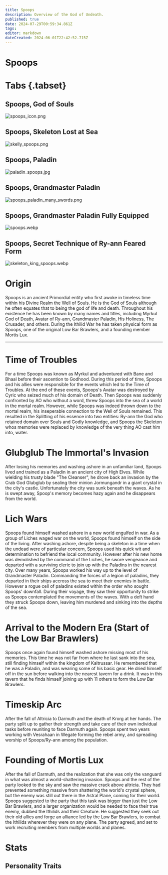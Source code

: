 ```yaml
---
title: Spoops
description: Overview of the God of Undeath.
published: true
date: 2024-07-29T00:59:34.861Z
tags: 
editor: markdown
dateCreated: 2024-06-01T22:42:52.715Z
---
```


# Spoops
# Tabs {.tabset}
## Spoops, God of Souls
![spoops_icon.png](/characters/spoops/spoops_icon.png)
## Spoops, Skeleton Lost at Sea
![skelly_spoops.png](/characters/spoops/skelly_spoops.png)
## Spoops, Paladin
![paladin_spoops.jpg](/characters/spoops/paladin_spoops.jpg)
## Spoops, Grandmaster Paladin
![spoops_paladin_many_swords.png](/characters/spoops/spoops_paladin_many_swords.png)
## Spoops, Grandmaster Paladin Fully Equipped
![spoops.webp](/characters/spoops.webp)
## Spoops, Secret Technique of Ry-ann Feared Form
![skeleton_king_spoops.webp](/characters/spoops/skeleton_king_spoops.webp)



# Origin
Spoops is an ancient Primordial entity who first awoke in timeless time within his Divine Realm the Well of Souls. He is the God of Souls although he often equates that to being the god of life and death. Throughout his existence he has been known by many names and titles, including Myrkul God of Death, Avatar of Ry-ann, Grandmaster Paladin, His Holiness, The Crusader, and others. During the Ithilid War he has taken physical form as Spoops, one of the original Low Bar Brawlers, and a founding member Mortis Lux. 

---

# Time of Troubles
For a time Spoops was known as Myrkul and adventured with Bane and Bhaal before their ascention to Godhood. During this period of time, Spoops and his allies were responsible for the events which led to the Time of Troubles. At the end of these events, Spoops's Avatar was destroyed by Cyric who seized much of his domain of Death. Then Spoops was suddenly confronted by AO who without a word, threw Spoops into the sea of a world in the mortal realm. However, while Spoops was indeed thrown down to the mortal realm, his inseperable connection to the Well of Souls remained. This resulted in the Splitting of his essence into two entities: Ry-ann the God who retained domain over Souls and Godly knowledge, and Spoops the Skeleton whos memories were replaced by knowledge of the very thing AO cast him into, water.


# Glubglub The Immortal's Invasion
After losing his memories and washing ashore in an unfamiliar land, Spoops lived and trained as a Paladin in an ancient city of High Elves. While wielding his trusty blade "The Cleanser", he drove back an invasion by the Crab God Glubglub by sealing their minion Jormungandr in a giant crystal in the city's castle. Unfortunately the city was sunk beneath the waves. As he is swept away, Spoop's memory becomes hazy again and he disappears from the world.



# Lich Wars
Spoops found himself washed ashore in a new world engulfed in war. As a group of Liches waged war on the world, Spoops found himself on the side of the living. After washing ashore, despite being a skeleton in a time when the undead were of particular concern, Spoops used his quick wit and determination to befriend the local community. However after his new home was demolished by the command of the Liches, he swore vengeance and departed with a surviving cleric to join up with the Paladins in the nearest city. Over many years, Spoops worked his way up to the level of Grandmaster Paladin. Commanding the forces of a legion of paladins, they departed in their ships accross the sea to meet their enemies in battle. However a rogue cell of paladins existed within the order who sought Spoops' downfall. During their voyage, they saw their opportunity to strike as Spoops contemplated the movements of the waves. With a deft hand they struck Spoops down, leaving him murdered and sinking into the depths of the sea.

# Arrival to the Modern Era (Start of the Low Bar Brawlers)
Spoops once again found himself washed ashore missing most of his memories. This time he was not far from where he last sank into the sea, still finding himself within the kingdom of Kaltrussar. He remembered that he was a Paladin, and was wearing some of his basic gear. He dried himself off in the sun before walking into the nearest tavern for a drink. It was in this tavern that he finds himself joining up with 11 others to form the Low Bar Brawlers.


# Timeskip Arc

After the fall of Altricia to Darmuth and the death of Krorg at her hands. The party split up to gather their strength and take care of their own individual tasks before reuniting to face Darmuth again. Spoops spent two years working with Vesrahaan in Wegate forming the rebel army, and spreading worship of Spoops/Ry-ann among the population.


# Founding of Mortis Lux
After the fall of Darmuth, and the realization that she was only the vanguard in what was almost a world-shattering invasion. Spoops and the rest of the party looked to the sky and saw the massive crack above altricia. They had prevented something massive from shattering the world's crystal sphere, but the enemy was still out there in the Astral Plane, coming for their world. 
Spoops suggested to the party that this task was bigger than just the Low Bar Brawlers, and a larger organization would be needed to face their true enemy, dubbed the Ithilids and their Creature. He suggested they seek out their old allies and forge an alliance led by the Low Bar Brawlers, to combat the Ithilids wherever they were on any plane. The party agreed, and set to work recruiting members from multiple worlds and planes. 


# Stats



## Personality Traits

